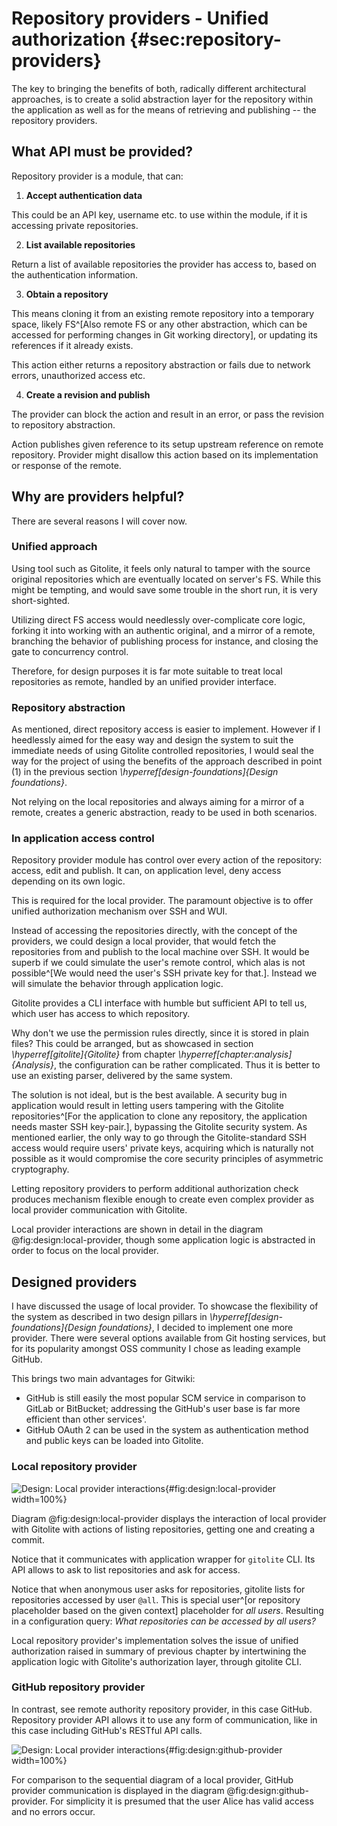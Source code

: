 # Repository providers - Unified authorization {#sec:repository-providers}

The key to bringing the benefits of both, radically different architectural approaches, is to create a solid abstraction layer for the repository within the application as well as for the means of retrieving and publishing -- the repository providers.

## What API must be provided?

Repository provider is a module, that can:

1. **Accept authentication data**

This could be an API key, username etc. to use within the module, if it is accessing private repositories.

2. **List available repositories**

Return a list of available repositories the provider has access to, based on the authentication information.

3. **Obtain a repository**

This means cloning it from an existing remote repository into a temporary space, likely FS^[Also remote FS or any other abstraction, which can be accessed for performing changes in Git working directory], or updating its references if it already exists.

This action either returns a repository abstraction or fails due to network errors, unauthorized access etc.

4. **Create a revision and publish**

The provider can block the action and result in an error, or pass the revision to repository abstraction.

Action publishes given reference to its setup upstream reference on remote repository.
Provider might disallow this action based on its implementation or response of the remote.


## Why are providers helpful?

There are several reasons I will cover now.

### Unified approach

Using tool such as Gitolite, it feels only natural to tamper with the source original repositories which are eventually located on server's FS.
While this might be tempting, and would save some trouble in the short run, it is very short-sighted.

Utilizing direct FS access would needlessly over-complicate core logic, forking it into working with an authentic original, and a mirror of a remote, branching the behavior of publishing process for instance, and closing the gate to concurrency control.

Therefore, for design purposes it is far mote suitable to treat local repositories as remote, handled by an unified provider interface.

### Repository abstraction

As mentioned, direct repository access is easier to implement.
However if I heedlessly aimed for the easy way and design the system to suit the immediate needs of using Gitolite controlled repositories, I would seal the way for the project of using the benefits of the approach described in point (1) in the previous section _\hyperref[design-foundations]{Design foundations}_.

Not relying on the local repositories and always aiming for a mirror of a remote, creates a generic abstraction, ready to be used in both scenarios.

### In application access control

Repository provider module has control over every action of the repository: access, edit and publish.
It can, on application level, deny access depending on its own logic.


This is required for the local provider.
The paramount objective is to offer unified authorization mechanism over SSH and WUI.

Instead of accessing the repositories directly, with the concept of the providers, we could design a local provider, that would fetch the repositories from and publish to the local machine over SSH.
It would be superb if we could simulate the user's remote control, which alas is not possible^[We would need the user's SSH private key for that.].
Instead we will simulate the behavior through application logic.

Gitolite provides a CLI interface with humble but sufficient API to tell us, which user has access to which repository.

Why don't we use the permission rules directly, since it is stored in plain files?
This could be arranged, but as showcased in section _\hyperref[gitolite]{Gitolite}_ from chapter _\hyperref[chapter:analysis]{Analysis}_, the configuration can be rather complicated.
Thus it is better to use an existing parser, delivered by the same system.

The solution is not ideal, but is the best available.
A security bug in application would result in letting users tampering with the Gitolite repositories^[For the application to clone any repository, the application needs master SSH key-pair.], bypassing the Gitolite security system.
As mentioned earlier, the only way to go through the Gitolite-standard SSH access would require users' private keys, acquiring which is naturally not possible as it would compromise the core security principles of asymmetric cryptography.

Letting repository providers to perform additional authorization check produces mechanism flexible enough to create even complex provider as local provider communication with Gitolite.

Local provider interactions are shown in detail in the diagram @fig:design:local-provider, though some application logic is abstracted in order to focus on the local provider.

## Designed providers

I have discussed the usage of local provider.
To showcase the flexibility of the system as described in two design pillars in _\hyperref[design-foundations]{Design foundations}_, I decided to implement one more provider.
There were several options available from Git hosting services, but for its popularity amongst OSS community I chose as leading example GitHub.

This brings two main advantages for Gitwiki:

* GitHub is still easily the most popular SCM service in comparison to GitLab or BitBucket; addressing the GitHub's user base is far more efficient than other services'.
* GitHub OAuth 2 can be used in the system as authentication method and public keys can be loaded into Gitolite.

### Local repository provider

![Design: Local provider interactions](./src/assets/diagram/local-provider){#fig:design:local-provider width=100%}

Diagram @fig:design:local-provider displays the interaction of local provider with Gitolite with actions of listing repositories, getting one and creating a commit.

Notice that it communicates with application wrapper for `gitolite` CLI.
Its API allows to ask to list repositories and ask for access.

Notice that when anonymous user asks for repositories, gitolite lists for repositories accessed by user `@all`.
This is special user^[or repository placeholder based on the given context] placeholder for _all users_.
Resulting in a configuration query: _What repositories can be accessed by all users?_

Local repository provider's implementation solves the issue of unified authorization raised in summary of previous chapter by intertwining the application logic with Gitolite's authorization layer, through gitolite CLI.

### GitHub repository provider

In contrast, see remote authority repository provider, in this case GitHub.
Repository provider API allows it to use any form of communication, like in this case including GitHub's RESTful API calls.


![Design: Local provider interactions](./src/assets/diagram/github-provider){#fig:design:github-provider width=100%}

For comparison to the sequential diagram of a local provider, GitHub provider communication is displayed in the diagram @fig:design:github-provider.
For simplicity it is presumed that the user Alice has valid access and no errors occur.
